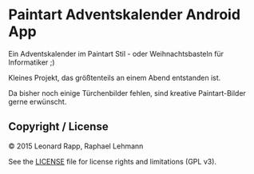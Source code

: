 # Paintart Adventskalender Android App

Ein Adventskalender im Paintart Stil - oder Weihnachtsbasteln für Informatiker ;)


Kleines Projekt, das größtenteils an einem Abend entstanden ist.


Da bisher noch einige Türchenbilder fehlen, sind kreative Paintart-Bilder gerne erwünscht. 

## Copyright / License

&copy; 2015 Leonard Rapp, Raphael Lehmann

See the [LICENSE](LICENSE.txt) file for license rights and limitations (GPL v3).
